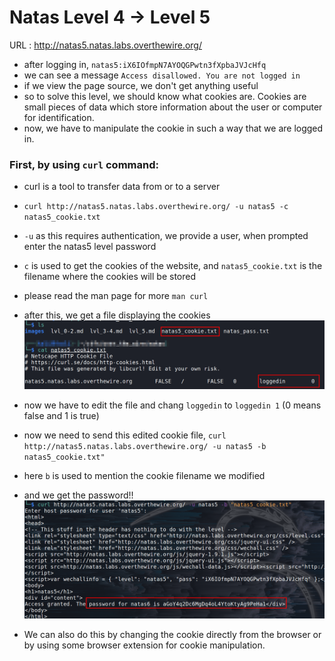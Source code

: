 # Natas Level 4 → Level 5

URL : http://natas5.natas.labs.overthewire.org/ 

- after logging in, `natas5:iX6IOfmpN7AYOQGPwtn3fXpbaJVJcHfq`
- we can see a message `Access disallowed. You are not logged in`
- if we view the page source, we don't get anything useful
- so to solve this level, we should know what cookies are. Cookies are small pieces of data which store information about the user or computer for identification.
- now, we have to manipulate the cookie in such a way that we are logged in.
### First, by using `curl` command:

- curl  is  a  tool  to transfer data from or to a server
- `curl http://natas5.natas.labs.overthewire.org/ -u natas5 -c natas5_cookie.txt`
- `-u` as this requires authentication, we provide a user, when prompted enter the natas5 level password
- `c` is used to get the cookies of the website, and `natas5_cookie.txt` is the filename where the cookies will be stored
- please read the man page for more `man curl`

- after this, we get a file displaying the cookies
![natas5](images/natas5.png)
- now we have to edit the file and chang `loggedin` to `loggedin 1` (0 means false and 1 is true)
- now we need to send this edited cookie file, `curl http://natas5.natas.labs.overthewire.org/ -u natas5 -b natas5_cookie.txt"`
- here `b` is used to mention the cookie filename we modified
- and we get the password!!
 ![natas5](images/natas5_1.png)

- We can also do this by changing the cookie directly from the browser or by using some browser extension for cookie manipulation.
